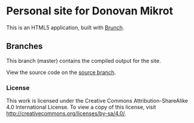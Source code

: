 # Personal site for Donovan Mikrot

This is an HTML5 application, built with [Brunch](http://brunch.io).

## Branches
This branch (master) contains the compiled output for the site.

View the source code on the [source branch](https://github.com/dmikrot/dmikrot.github.io/tree/source).

### License
This work is licensed under the Creative Commons Attribution-ShareAlike 4.0 International License. To view a copy of this license, visit http://creativecommons.org/licenses/by-sa/4.0/.
